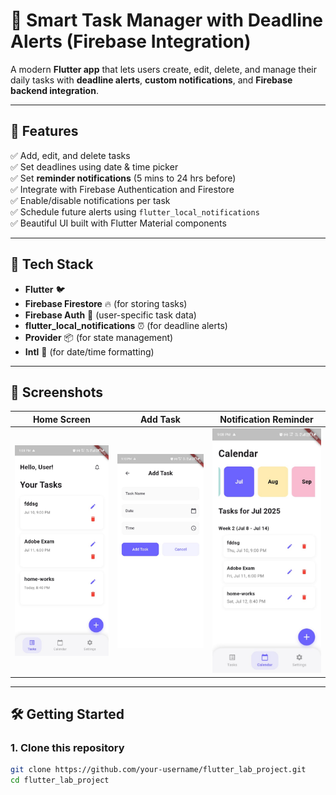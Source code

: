 # 🧠 Smart Task Manager with Deadline Alerts (Firebase Integration)

A modern **Flutter app** that lets users create, edit, delete, and manage their daily tasks with **deadline alerts**, **custom notifications**, and **Firebase backend integration**.

---

## 🚀 Features

✅ Add, edit, and delete tasks  
✅ Set deadlines using date & time picker  
✅ Set **reminder notifications** (5 mins to 24 hrs before)  
✅ Integrate with Firebase Authentication and Firestore  
✅ Enable/disable notifications per task  
✅ Schedule future alerts using `flutter_local_notifications`  
✅ Beautiful UI built with Flutter Material components

---

## 🔧 Tech Stack

- **Flutter** 🐦
- **Firebase Firestore** 🔥 (for storing tasks)
- **Firebase Auth** 🔐 (user-specific task data)
- **flutter_local_notifications** ⏰ (for deadline alerts)
- **Provider** 📦 (for state management)
- **Intl** 📆 (for date/time formatting)

---

## 📸 Screenshots

<!-- Replace these with actual screenshots after uploading to /assets/screenshots or your GitHub -->

| Home Screen | Add Task | Notification Reminder |
|-------------|----------|------------------------|
| ![Home](assets/screenshots/home.png) | ![Add Task](assets/screenshots/add_task.png) | ![Notification](assets/screenshots/notification.png) |

---

## 🛠 Getting Started

### 1. Clone this repository

```bash
git clone https://github.com/your-username/flutter_lab_project.git
cd flutter_lab_project